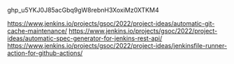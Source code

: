 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




https://www.jenkins.io/projects/gsoc/2022/project-ideas/automatic-git-cache-maintenance/
https://www.jenkins.io/projects/gsoc/2022/project-ideas/automatic-spec-generator-for-jenkins-rest-api/
https://www.jenkins.io/projects/gsoc/2022/project-ideas/jenkinsfile-runner-action-for-github-actions/
